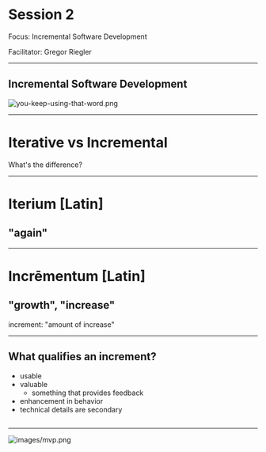 # Session 2

Focus: Incremental Software Development

Facilitator: Gregor Riegler

---


## Incremental Software Development

![you-keep-using-that-word.png](./images/you-keep-using-that-word.png)

---

# Iterative vs Incremental

What's the difference?

---

# Iterium [Latin]

## "again"

---

# Incrēmentum [Latin]

## "growth", "increase"

increment: "amount of increase"

---

## What qualifies an increment?

- usable
- valuable 
  - something that provides feedback
- enhancement in behavior
- technical details are secondary

## 

---

![images/mvp.png](./images/mvp.png)
